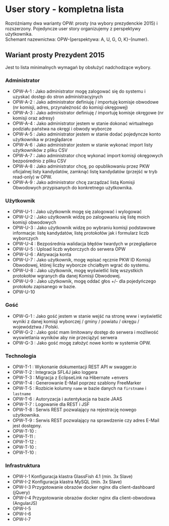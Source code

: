 # User story - kompletna lista 
Rozróżniamy dwa warianty OPW: prosty (na wybory prezydenckie 2015) i rozszerzony. Pojedyncze user story organizujemy z perspektywy użytkownika.  
Schemant nazewnictwa: OPW-{perspektywa: A, U, G, O, K}-{numer}. 


## Wariant prosty Prezydent 2015 
Jest to lista minimalnych wymagań by obsłużyć nadchodzące wybory. 

### Administrator
* OPW-A-1 : Jako administrator mogę zalogować się do systemu i uzyskać dostęp do stron administracyjnych
* OPW-A-2 : Jako administrator definiuję / importuję komisje obwodowe (nr komisji, adres, przynależność do komisji okręgowej)
* OPW-A-3 : Jako administrator definiuję / importuję komisje okręgowe (nr komisji oraz adresy)
* OPW-A-4 : Jako administrator jestem w stanie dokonać wirtualnego podziału państwa na okręgi i obwody wyborcze 
* OPW-A-5 : Jako administrator jestem w stanie dodać pojedyncze konto użytkownika w przeglądarce 
* OPW-A-6 : Jako administrator jestem w stanie wykonać import listy użytkowników z pliku CSV
* OPW-A-7 : Jako administrator chcę wykonać import komisji okręgowych bezpośrednio z pliku CSV 
* OPW-A-8 : Jako administrator chcę, po opublikowaniu przez PKW oficjalnej listy kandydatów, zamknąć listę kandydatów (przejść w tryb read-only) w OPW. 
* OPW-A-9 : Jako administrator chcę zarządzać listą Komisji Obwodowych przypisanych do konkretnego użytkownika. 

### Użytkownik 
* OPW-U-1 : Jako użytkownik mogę się zalogować i wylogować
* OPW-U-2 : Jako użytkownik widzę po zalogowaniu się listę moich komisji obwodowych
* OPW-U-3 : Jako użytkownik widzę po wybraniu komisji podstawowe informacje: listę kandydatów, listę protokołów jak i formularz liczb wyborczych
* OPW-U-4 : Bezpośrednia walidacja błędów twardych w przeglądarce
* OPW-U-5 : Upload liczb wyborczych do serwera OPW
* OPW-U-6 : Aktywacja konta
* OPW-U-7 : Jako użytkownik, mogę wpisać ręcznie PKW ID Komisji Obwodowej, której liczby wyborcze chciałbym wgrać do systemu. 
* OPW-U-8 : Jako użytkownik, mogę wyświetlić listę wszystkich protokołów wgranych dla danej Komisji Obwodowej.
* OPW-U-9 : Jako użytkownik, mogę oddać głos +/- dla pojedyńczego protokołu zapisanego w bazie. 
* OPW-U-10 

### Gość

* OPW-G-1 : Jako gość jestem w stanie wejść na stronę www i wyświetlić wyniki z danej komisji wyborczej / gminy / powiatu / okręgu / województwa / Polski.
* OPW-G-2 : Jako gość mam limitowany dostęp do serwera i możliwość wyswietlania wyników aby nie przeciążyć serwera  
* OPW-G-3 : Jako gość mogę założyć nowe konto w systemie OPW.  

### Technologia
* OPW-T-1 : Wykonanie dokumentacji REST API w swagger.io 
* OPW-T-2 : Integracja SFL4J jako loggera
* OPW-T-3 : Migracja z EclipseLink na Hibernate +envers 
* OPW-T-4 : Generowanie E-Mail poprzez szablony FreeMarker
* OPW-T-5 : Rozbicie kolumny `name` w bazie danych na `firstname` i `lastname` 
* OPW-T-6 : Autoryzacja i autentykacja na bazie JAAS
* OPW-T-7 : Logowanie dla REST i JSF
* OPW-T-8 : Serwis REST pozwalający na rejestrację nowego użytkownika. 
* OPW-T-9 : Serwis REST pozwalający na sprawdzenie czy adres E-Mail jest dostępny. 
* OPW-T-10 : 
* OPW-T-11 : 
* OPW-T-12 : 
* OPW-T-10 : 
* OPW-T-10 : 


### Infrastruktura
* OPW-I-1 Konfiguracja klastra GlassFish 4.1 (min. 3x Slave)
* OPW-I-2 Konfiguracja klastra MySQL (min. 3x Slave)
* OPW-I-3 Przygotowanie obrazów docker nginx dla client-dashboard (jQuery)
* OPW-I-4 Przygotowanie obrazów docker nginx dla client-obwodowa (AngularJS)
* OPW-I-5 
* OPW-I-6
* OPW-I-7




